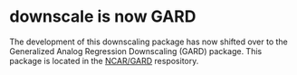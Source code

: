 # downscale is now GARD

The development of this downscaling package has now shifted over to the Generalized Analog Regression Downscaling (GARD) package.  This package is located in the [NCAR/GARD](https://github.com/NCAR/GARD) respository. 
